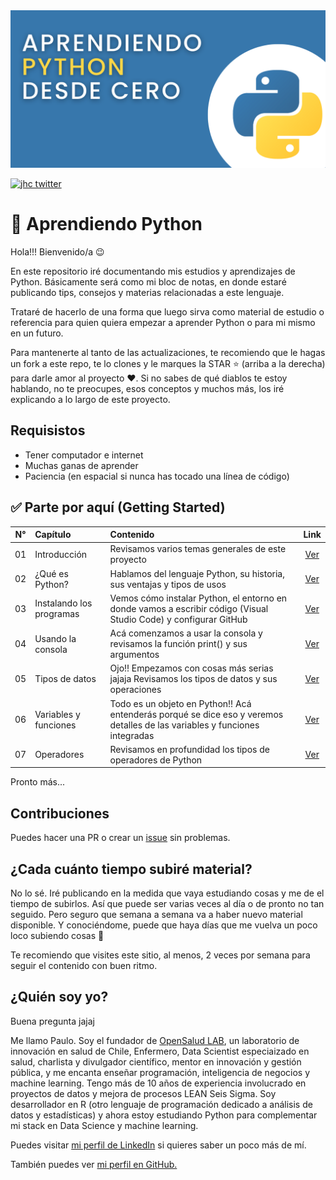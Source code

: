 <img src="img/python.png" alt="Python logo" title="Aprendiendo Python" />

[![jhc twitter](https://img.shields.io/badge/Twitter-@chazkon-00aced.svg?style=flat&logo=twitter)](https://twitter.com/chazkon)

# 🐍 Aprendiendo Python

Hola!!! Bienvenido/a 😉

En este repositorio iré documentando mis estudios y aprendizajes de Python. Básicamente será como mi bloc de notas, en donde estaré publicando tips, consejos y materias relacionadas a este lenguaje. 

Trataré de hacerlo de una forma que luego sirva como material de estudio o referencia para quien quiera empezar a aprender Python o para mi mismo en un futuro.

Para mantenerte al tanto de las actualizaciones, te recomiendo que le hagas un fork a este repo, te lo clones y le marques la STAR ⭐ (arriba a la derecha) para darle amor al proyecto ❤️. Si no sabes de qué diablos te estoy hablando, no te preocupes, esos conceptos y muchos más, los iré explicando a lo largo de este proyecto.


## Requisistos

- Tener computador e internet
- Muchas ganas de aprender
- Paciencia (en espacial si nunca has tocado una línea de código)


## ✅ Parte por aquí (Getting Started)

N° | Capítulo | Contenido | Link
:----: | :----- | :----- | :----:
01 | Introducción | Revisamos varios temas generales de este proyecto | [Ver](https://github.com/paulovillarroel/aprendiendo_python/blob/main/01_fundamentos/01_fundamentos.md)
02 | ¿Qué es Python? | Hablamos del lenguaje Python, su historia, sus ventajas y tipos de usos | [Ver](https://github.com/paulovillarroel/aprendiendo_python/blob/main/02_que_es_python/02_que_es_python.md)
03 | Instalando los programas | Vemos cómo instalar Python, el entorno en donde vamos a escribir código (Visual Studio Code) y configurar GitHub | [Ver](https://github.com/paulovillarroel/aprendiendo_python/blob/main/03_instalaciones/03_instalaciones.md)
04 | Usando la consola | Acá comenzamos a usar la consola y revisamos la función print() y sus argumentos | [Ver](https://github.com/paulovillarroel/aprendiendo_python/blob/main/04_usando_la_consola/04_usando_la_consola.md)
05 | Tipos de datos| Ojo!! Empezamos con cosas más serias jajaja Revisamos los tipos de datos y sus operaciones | [Ver](https://github.com/paulovillarroel/aprendiendo_python/blob/main/05_tipos_datos/05_tipos_datos.md)
06 | Variables y funciones | Todo es un objeto en Python!! Acá entenderás porqué se dice eso y veremos detalles de las variables y funciones integradas | [Ver](https://github.com/paulovillarroel/aprendiendo_python/blob/main/06_variables_funciones/06_variables_funciones.md)
07 | Operadores | Revisamos en profundidad los tipos de operadores de Python | [Ver](https://github.com/paulovillarroel/aprendiendo_python/blob/main/07_operadores/07_operadores.md)


Pronto más...


## Contribuciones

Puedes hacer una PR o crear un [issue](https://github.com/paulovillarroel/aprendiendo_python/issues) sin problemas.


## ¿Cada cuánto tiempo subiré material?

No lo sé. Iré publicando en la medida que vaya estudiando cosas y me de el tiempo de subirlos. Así que puede ser varias veces al día o de pronto no tan seguido. Pero seguro que semana a semana va a haber nuevo material disponible. Y conociéndome, puede que haya días que me vuelva un poco loco subiendo cosas 🤣

Te recomiendo que visites este sitio, al menos, 2 veces por semana para seguir el contenido con buen ritmo.


## ¿Quién soy yo?

Buena pregunta jajaj

Me llamo Paulo. Soy el fundador de [OpenSalud LAB](https://opensaludlab.org/), un laboratorio de innovación en salud de Chile, Enfermero, Data Scientist especiaizado en salud, charlista y divulgador científico, mentor en innovación y gestión pública, y me encanta enseñar programación, inteligencia de negocios y machine learning. Tengo más de 10 años de experiencia involucrado en proyectos de datos y mejora de procesos LEAN Seis Sigma.
Soy desarrollador en R (otro lenguaje de programación dedicado a análisis de datos y estadísticas) y ahora estoy estudiando Python para complementar mi stack en Data Science y machine learning.


Puedes visitar [mi perfil de LinkedIn](https://www.linkedin.com/in/paulovillarroeltapia) si quieres saber un poco más de mí.

También puedes ver [mi perfil en GitHub.](https://github.com/paulovillarroel)